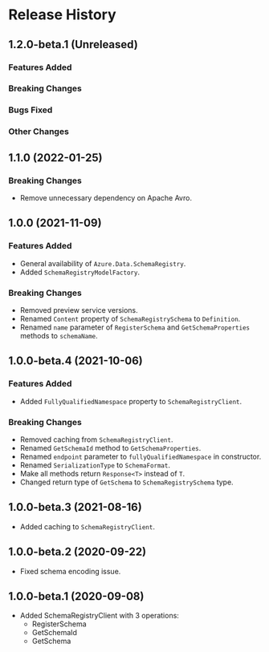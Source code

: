 # Release History

## 1.2.0-beta.1 (Unreleased)

### Features Added

### Breaking Changes

### Bugs Fixed

### Other Changes

## 1.1.0 (2022-01-25)

### Breaking Changes

- Remove unnecessary dependency on Apache Avro.

## 1.0.0 (2021-11-09)

### Features Added

- General availability of `Azure.Data.SchemaRegistry`.
- Added `SchemaRegistryModelFactory`.

### Breaking Changes

- Removed preview service versions.
- Renamed `Content` property of `SchemaRegistrySchema` to `Definition`.
- Renamed `name` parameter of `RegisterSchema` and `GetSchemaProperties` methods to `schemaName`.

## 1.0.0-beta.4 (2021-10-06)

### Features Added

- Added `FullyQualifiedNamespace` property to `SchemaRegistryClient`.

### Breaking Changes

- Removed caching from `SchemaRegistryClient`.
- Renamed `GetSchemaId` method to `GetSchemaProperties`.
- Renamed `endpoint` parameter to `fullyQualifiedNamespace` in constructor.
- Renamed `SerializationType` to `SchemaFormat`.
- Make all methods return `Response<T>` instead of `T`.
- Changed return type of `GetSchema` to `SchemaRegistrySchema` type.

## 1.0.0-beta.3 (2021-08-16)
- Added caching to `SchemaRegistryClient`.

## 1.0.0-beta.2 (2020-09-22)
- Fixed schema encoding issue.

## 1.0.0-beta.1 (2020-09-08)
- Added SchemaRegistryClient with 3 operations:
  - RegisterSchema
  - GetSchemaId
  - GetSchema
